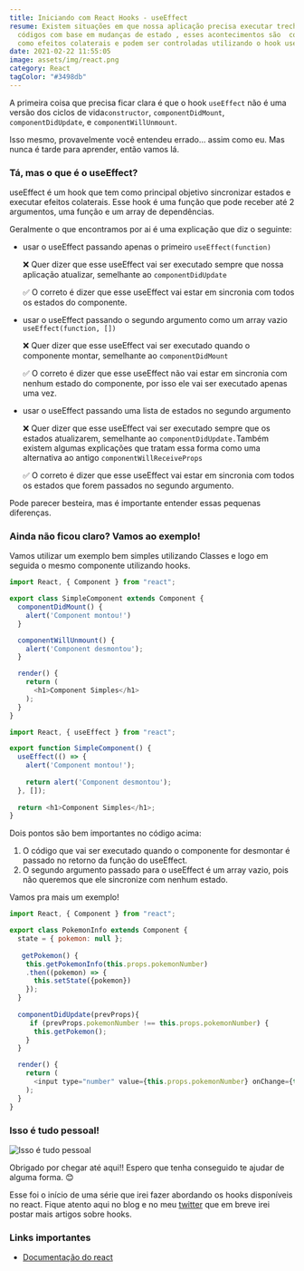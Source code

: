 ```yaml
---
title: Iniciando com React Hooks - useEffect
resume: Existem situações em que nossa aplicação precisa executar trechos de
  códigos com base em mudanças de estado , esses acontecimentos são  conhecido
  como efeitos colaterais e podem ser controladas utilizando o hook useEffect.
date: 2021-02-22 11:55:05
image: assets/img/react.png
category: React
tagColor: "#3498db"
---
```

A primeira coisa que precisa ficar clara é que o hook `useEffect` não é uma versão dos ciclos de vida`constructor`, `componentDidMount`, `componentDidUpdate`, e `componentWillUnmount`.

Isso mesmo, provavelmente você entendeu errado... assim como eu. Mas nunca é tarde para aprender, então vamos lá.

### Tá, mas o que é o useEffect?

useEffect é um hook que tem como principal objetivo sincronizar estados e executar efeitos colaterais. Esse hook é uma função que pode receber até 2 argumentos, uma função e um array de dependências. 

Geralmente o que encontramos por ai é uma explicação que diz o seguinte:

* usar o useEffect passando apenas o primeiro `useEffect(function)`

  ❌ Quer dizer que esse useEffect vai ser executado sempre que nossa aplicação atualizar, semelhante ao `componentDidUpdate`

  ✅ O correto é dizer que esse useEffect vai estar em sincronia com todos os estados do componente.
* usar o useEffect passando o segundo argumento como um array vazio `useEffect(function, [])`

  ❌ Quer dizer que esse useEffect vai ser executado quando o componente montar, semelhante ao `componentDidMount`

  ✅ O correto é dizer que esse useEffect não vai estar em sincronia com nenhum estado do componente, por isso ele vai ser executado apenas uma vez.
* usar o useEffect passando uma lista de estados no segundo argumento

  ❌ Quer dizer que esse useEffect vai ser executado sempre que os estados  atualizarem, semelhante ao `componentDidUpdate.`Também existem algumas explicações que tratam essa forma como uma alternativa ao antigo `componentWillReceiveProps`

  ✅ O correto é dizer que esse useEffect vai estar em sincronia com todos os estados que forem passados no segundo argumento.

Pode parecer besteira, mas é importante entender essas  pequenas diferenças. 

### Ainda não ficou claro? Vamos ao exemplo!

Vamos utilizar um exemplo bem simples utilizando Classes e logo em seguida o mesmo componente utilizando hooks.

```javascript
import React, { Component } from "react";

export class SimpleComponent extends Component {
  componentDidMount() {
    alert('Component montou!')
  }

  componentWillUnmount() {
    alert('Component desmontou');
  }

  render() {
    return (
      <h1>Component Simples</h1>
    );
  }
}

```

```javascript
import React, { useEffect } from "react";

export function SimpleComponent() {
  useEffect(() => {
    alert('Component montou!');
    
    return alert('Component desmontou');
  }, []);
  
  return <h1>Component Simples</h1>;
}
```

Dois pontos são bem importantes no código acima: 

1. O código que vai ser executado quando o componente for desmontar é passado no retorno da função do useEffect. 
2. O segundo argumento passado para o useEffect é um array vazio, pois não queremos que ele sincronize com nenhum estado.



Vamos pra mais um exemplo!

```javascript
import React, { Component } from "react";

export class PokemonInfo extends Component {
  state = { pokemon: null };
  
   getPokemon() {
    this.getPokemonInfo(this.props.pokemonNumber)
    .then((pokemon) => {
      this.setState({pokemon})
    });
  }
  
  componentDidUpdate(prevProps){
     if (prevProps.pokemonNumber !== this.props.pokemonNumber) {
      this.getPokemon();
    }
  }

  render() {
    return (
      <input type="number" value={this.props.pokemonNumber} onChange={this.props.changePokemonNumber} />
    );
  }
}

```



### Isso é tudo pessoal!

![Isso é tudo pessoal](https://i.pinimg.com/originals/2a/82/1e/2a821ee45ca3cbc384c0b70f730248ae.gif)

Obrigado por chegar até aqui!! Espero que tenha conseguido te ajudar de alguma forma. 😊

Esse foi o início de uma série que irei fazer abordando os hooks disponíveis no react. Fique atento aqui no blog e no meu [twitter](https://twitter.com/Gonkristiano) que em breve irei postar mais artigos sobre hooks.

### Links importantes

* [Documentação do react](https://pt-br.reactjs.org/docs/getting-started.html)